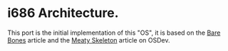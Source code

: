 # i686 Architecture.

This port is the initial implementation of this "OS", it is based on the [Bare Bones](http://wiki.osdev.org/Bare_Bones) article and the [Meaty Skeleton](http://wiki.osdev.org/Meaty_Skeleton) article on OSDev.
